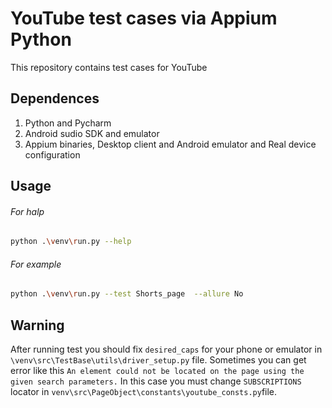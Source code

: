 # YouTube test cases via Appium Python

This repository contains test cases for YouTube 

## Dependences
1. Python and Pycharm 
2. Android sudio SDK and emulator
3. Appium binaries, Desktop client and Android emulator and Real device configuration

## Usage
###### For halp
```bash
python .\venv\run.py --help
```
###### For example
```bash
python .\venv\run.py --test Shorts_page  --allure No
```


## Warning
After running test you should fix ``` desired_caps ``` for your phone or emulator in ``` \venv\src\TestBase\utils\driver_setup.py ``` file.
Sometimes you can get error like this ```An element could not be located on the page using the given search parameters.``` In this case you must change ```SUBSCRIPTIONS``` locator in ``` venv\src\PageObject\constants\youtube_consts.py ```file.